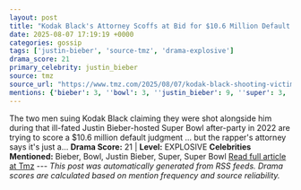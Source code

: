 ```yaml
---
layout: post
title: "Kodak Black's Attorney Scoffs at Bid for $10.6 Million Default Judgment"
date: 2025-08-07 17:19:19 +0000
categories: gossip
tags: ['justin-bieber', 'source-tmz', 'drama-explosive']
drama_score: 21
primary_celebrity: justin_bieber
source: tmz
source_url: "https://www.tmz.com/2025/08/07/kodak-black-shooting-victims-want-10-million-dollar-judgement/"
mentions: {'bieber': 3, ''bowl': 3, ''justin_bieber': 9, ''super': 3, ''super_bowl': 3}
---
```


The two men suing Kodak Black claiming they were shot alongside him during that ill-fated Justin Bieber-hosted Super Bowl after-party in 2022 are trying to score a $10.6 million default judgment ... but the rapper's attorney says it's just a… **Drama Score:** 21 | **Level:** EXPLOSIVE **Celebrities Mentioned:** Bieber, Bowl, Justin Bieber, Super, Super Bowl [Read full article at Tmz](https://www.tmz.com/2025/08/07/kodak-black-shooting-victims-want-10-million-dollar-judgement/) --- *This post was automatically generated from RSS feeds. Drama scores are calculated based on mention frequency and source reliability.*